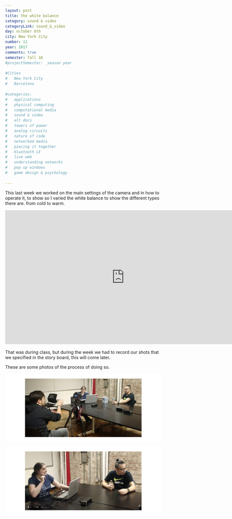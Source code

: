 ```yaml
---
layout: post
title: the white balance
category: sound & video
categoryLink: sound_&_video
day: october 6th
city: New York City
number: 11
year: 2017
comments: true
semester: fall 16
#projectSemester: _season year

#Cities
#	New York City
#	Barcelona

#categories:
#	applications
#	physical computing 
#	computational media 
#	sound & video 
#	alt docs
#	towers of power 
#	analog circuits 
#	nature of code
#	networked media
#	piecing it together
#	bluetooth LE
#	live web
#	understanding networks
#	pop up windows
#	game design & psychology

---
```


This last week we worked on the main settings of the camera and in how to operate it, to show so I varied the white balance to show the different types there are. from cold to warm.

<div class="proj_img768">
<iframe src="https://player.vimeo.com/video/185857022?title=0&byline=0&portrait=0" width="768" height="432" frameborder="0" webkitallowfullscreen mozallowfullscreen allowfullscreen></iframe>
</div>

That was during class, but during the week we had to record our shots that we specified in the story board, this will come later.

These are some photos of the process of doing so.

![image alt text](/img/thumnailsBlog/11_2.png)

![image alt text](/img/thumnailsBlog/11_3.png)